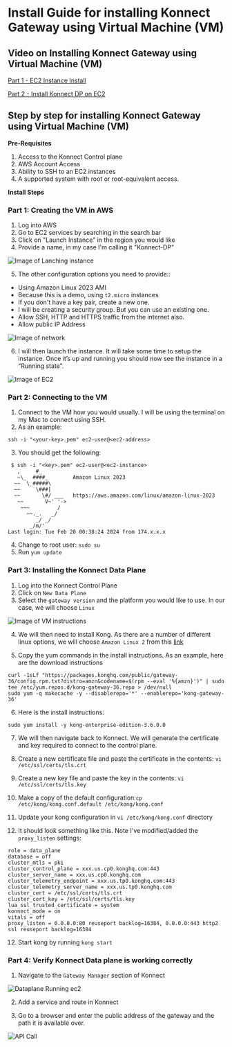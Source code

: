 # Install Guide for installing Konnect Gateway using Virtual Machine (VM)

## Video on Installing Konnect Gateway using Virtual Machine (VM)

[Part 1 - EC2 Instance Install](https://youtu.be/mtxH0pbWn78)

[Part 2 - Install Konnect DP on EC2](https://youtu.be/DAO7Eqg_J-A)

## Step by step for installing Konnect Gateway using Virtual Machine (VM)

**Pre-Requisites**

1. Access to the Konnect Control plane
2. AWS Account Access
3. Ability to SSH to an EC2 instances
4. A supported system with root or root-equivalent access.

**Install Steps**

### Part 1: Creating the VM in AWS

1. Log into AWS
2. Go to EC2 services by searching in the search bar
3. Click on "Launch Instance" in the region you would like
4. Provide a name, in my case I'm calling it "Konnect-DP"

![Image of Lanching instance](../images/launch-instance.png)

5. The other configuration options you need to provide::
-  Using Amazon Linux 2023 AMI
-  Because this is a demo, using `t2.micro` instances
-  If you don't have a key pair, create a new one. 
-  I will be creating a security group. But you can use an existing one.
-  Allow SSH, HTTP and HTTPS traffic from the internet also.  
- Allow public IP Address

![Image of network](../images/network-settings.png)

6.  I will then launch the instance. It will take some time to setup the instance. Once it’s up and running you should now see the instance in a “Running state”.

![Image of EC2](../images/Ec2-running.png)

### Part 2: Connecting to the VM

1. Connect to the VM how you would usually. I will be using the terminal on my Mac to connect using SSH.
2. As an example:

```
ssh -i "<your-key>.pem" ec2-user@<ec2-address>
```
3. You should get the following:

```
 $ ssh -i "<key>.pem" ec2-user@<ec2-instance>
   ,     #_
   ~\_  ####_        Amazon Linux 2023
  ~~  \_#####\
  ~~     \###|
  ~~       \#/ ___   https://aws.amazon.com/linux/amazon-linux-2023
   ~~       V~' '->
    ~~~         /
      ~~._.   _/
         _/ _/
       _/m/'
Last login: Tue Feb 20 00:38:24 2024 from 174.x.x.x
```

4. Change to root user: `sudo su`
5. Run `yum update`

### Part 3: Installing the Konnect Data Plane

1. Log into the Konnect Control Plane
2. Click on `New Data Plane`
3. Select the `gateway version` and the platform you would like to use. In our case, we will choose `Linux`

![Image of VM instructions](../images/Instructions-vm.png)

4. We will then need to install Kong. As there are a number of different linux options, we will choose `Amazon Linux 2` from this [link](https://docs.konghq.com/gateway/latest/install/)

5. Copy the yum commands in the install instructions. As an example, here are the download instructions

```
curl -1sLf "https://packages.konghq.com/public/gateway-36/config.rpm.txt?distro=amzn&codename=$(rpm --eval '%{amzn}')" | sudo tee /etc/yum.repos.d/kong-gateway-36.repo > /dev/null
sudo yum -q makecache -y --disablerepo='*' --enablerepo='kong-gateway-36'
```

6. Here is the install instructions:

```
sudo yum install -y kong-enterprise-edition-3.6.0.0
```

7. We will then navigate back to Konnect. We will generate the certificate and key required to connect to the control plane.
8. Create a new certificate file and paste the certificate in the contents: `vi /etc/ssl/certs/tls.crt`

9. Create a new key file and paste the key in the contents: `vi /etc/ssl/certs/tls.key`

10. Make a copy of the default configuration:`cp /etc/kong/kong.conf.default /etc/kong/kong.conf`

11. Update your kong configuration in `vi /etc/kong/kong.conf` directory
11. It should look something like this. Note I've modified/added the `proxy_listen` settings:

```
role = data_plane
database = off
cluster_mtls = pki
cluster_control_plane = xxx.us.cp0.konghq.com:443
cluster_server_name = xxx.us.cp0.konghq.com
cluster_telemetry_endpoint = xxx.us.tp0.konghq.com:443
cluster_telemetry_server_name = xxx.us.tp0.konghq.com
cluster_cert = /etc/ssl/certs/tls.crt
cluster_cert_key = /etc/ssl/certs/tls.key
lua_ssl_trusted_certificate = system
konnect_mode = on
vitals = off
proxy_listen = 0.0.0.0:80 reuseport backlog=16384, 0.0.0.0:443 http2 ssl reuseport backlog=16384
```

12. Start kong by running `kong start`

### Part 4: Verify Konnect Data plane is working correctly

1. Navigate to the `Gateway Manager` section of Konnect

![Dataplane Running ec2](../images/dataplane-running-ec2.png)

2. Add a service and route in Konnect

3. Go to a browser and enter the public address of the gateway and the path it is available over.

![API Call](../images/api-call-ec2.png)


